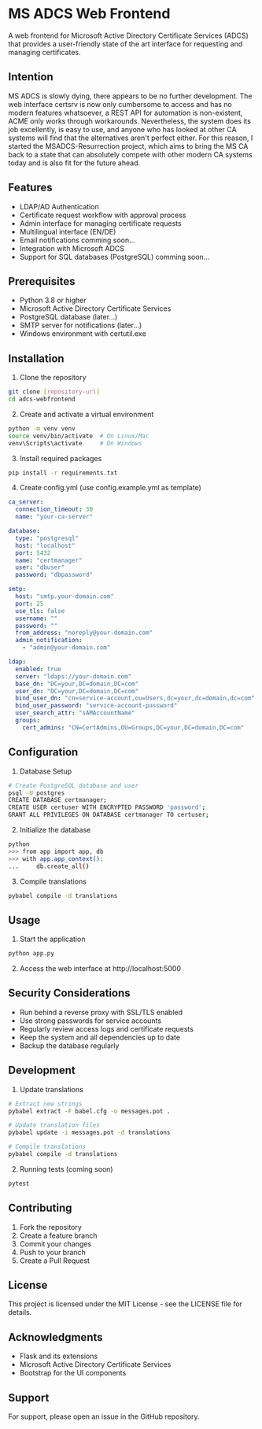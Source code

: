 # MS ADCS Web Frontend

A web frontend for Microsoft Active Directory Certificate Services (ADCS) that provides a user-friendly state of the art interface for requesting and managing certificates.

## Intention

MS ADCS is slowly dying, there appears to be no further development. The web interface certsrv is now only cumbersome to access and has no modern features whatsoever, a REST API for automation is non-existent, ACME only works through workarounds. Nevertheless, the system does its job excellently, is easy to use, and anyone who has looked at other CA systems will find that the alternatives aren't perfect either.
For this reason, I started the MSADCS-Resurrection project, which aims to bring the MS CA back to a state that can absolutely compete with other modern CA systems today and is also fit for the future ahead.

## Features

- LDAP/AD Authentication
- Certificate request workflow with approval process
- Admin interface for managing certificate requests
- Multilingual interface (EN/DE)
- Email notifications comming soon...
- Integration with Microsoft ADCS
- Support for SQL databases (PostgreSQL) comming soon...

## Prerequisites

- Python 3.8 or higher
- Microsoft Active Directory Certificate Services
- PostgreSQL database (later...)
- SMTP server for notifications (later...)
- Windows environment with certutil.exe

## Installation

1. Clone the repository
```bash
git clone [repository-url]
cd adcs-webfrontend
```

2. Create and activate a virtual environment
```bash
python -m venv venv
source venv/bin/activate  # On Linux/Mac
venv\Scripts\activate     # On Windows
```

3. Install required packages
```bash
pip install -r requirements.txt
```

4. Create config.yml (use config.example.yml as template)
```yaml
ca_server:
  connection_timeout: 30
  name: "your-ca-server"

database:
  type: "postgresql"
  host: "localhost"
  port: 5432
  name: "certmanager"
  user: "dbuser"
  password: "dbpassword"

smtp:
  host: "smtp.your-domain.com"
  port: 25
  use_tls: false
  username: ""
  password: ""
  from_address: "noreply@your-domain.com"
  admin_notification:
    - "admin@your-domain.com"

ldap:
  enabled: true
  server: "ldaps://your-domain.com"
  base_dn: "DC=your,DC=domain,DC=com"
  user_dn: "DC=your,DC=domain,DC=com"
  bind_user_dn: "cn=service-account,ou=Users,dc=your,dc=domain,dc=com"
  bind_user_password: "service-account-password"
  user_search_attr: "sAMAccountName"
  groups:
    cert_admins: "CN=CertAdmins,OU=Groups,DC=your,DC=domain,DC=com"
```

## Configuration

1. Database Setup
```bash
# Create PostgreSQL database and user
psql -U postgres
CREATE DATABASE certmanager;
CREATE USER certuser WITH ENCRYPTED PASSWORD 'password';
GRANT ALL PRIVILEGES ON DATABASE certmanager TO certuser;
```

2. Initialize the database
```bash
python
>>> from app import app, db
>>> with app.app_context():
...     db.create_all()
```

3. Compile translations
```bash
pybabel compile -d translations
```

## Usage

1. Start the application
```bash
python app.py
```

2. Access the web interface at http://localhost:5000

## Security Considerations

- Run behind a reverse proxy with SSL/TLS enabled
- Use strong passwords for service accounts
- Regularly review access logs and certificate requests
- Keep the system and all dependencies up to date
- Backup the database regularly

## Development

1. Update translations
```bash
# Extract new strings
pybabel extract -F babel.cfg -o messages.pot .

# Update translation files
pybabel update -i messages.pot -d translations

# Compile translations
pybabel compile -d translations
```

2. Running tests (coming soon)
```bash
pytest
```

## Contributing

1. Fork the repository
2. Create a feature branch
3. Commit your changes
4. Push to your branch
5. Create a Pull Request

## License

This project is licensed under the MIT License - see the LICENSE file for details.

## Acknowledgments

- Flask and its extensions
- Microsoft Active Directory Certificate Services
- Bootstrap for the UI components

## Support

For support, please open an issue in the GitHub repository.
